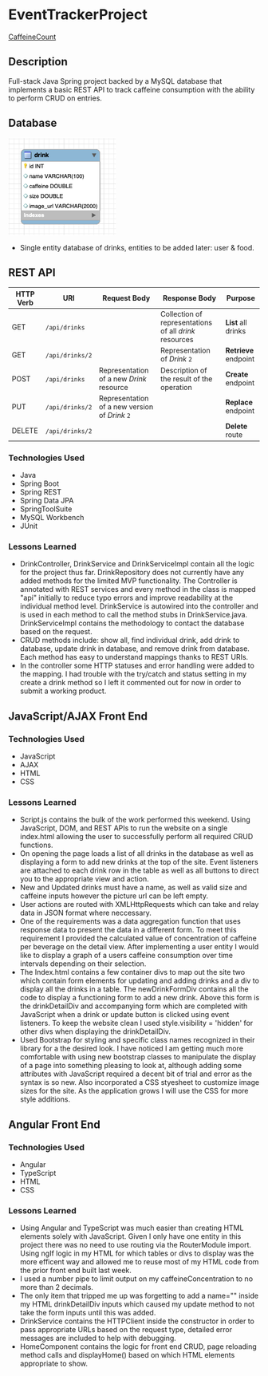 # EventTrackerProject
[CaffeineCount](http://18.116.157.70:8080/CaffeineCount)

## Description
Full-stack Java Spring project backed by a MySQL database that implements a basic REST API to track caffeine consumption with the ability to perform CRUD on entries.

## Database
![ER diagram](ERDiagram.png?raw=true)
- Single entity database of drinks, entities to be added later: user & food.

## REST API
| HTTP Verb | URI                  | Request Body | Response Body | Purpose |
|-----------|----------------------|--------------|---------------|---------|
| GET       | `/api/drinks`      |              | Collection of representations of all _drink_ resources | **List** all drinks
| GET       | `/api/drinks/2`   |              | Representation of _Drink_ `2` | **Retrieve** endpoint |
| POST      | `/api/drinks`      | Representation of a new _Drink_ resource | Description of the result of the operation | **Create** endpoint |
| PUT       | `/api/drinks/2`   | Representation of a new version of _Drink_ `2` | | **Replace** endpoint |
| DELETE    | `/api/drinks/2`   |              | | **Delete** route |

### Technologies Used
- Java
- Spring Boot
- Spring REST
- Spring Data JPA
- SpringToolSuite
- MySQL Workbench
- JUnit

### Lessons Learned
- DrinkController, DrinkService and DrinkServiceImpl contain all the logic for the project thus far. DrinkRepository does not currently have any added methods for the limited MVP functionality. The Controller is annotated with REST services and every method in the class is mapped "api" initially to reduce typo errors and improve readability at the individual method level. DrinkService is autowired into the controller and is used in each method to call the method stubs in DrinkService.java. DrinkServiceImpl contains the methodology to contact the database based on the request.
- CRUD methods include: show all, find individual drink, add drink to database, update drink in database, and remove drink from database. Each method has easy to understand mappings thanks to REST URIs.
- In the controller some HTTP statuses and error handling were added to the mapping. I had trouble with the try/catch and status setting in my create a drink method so I left it commented out for now in order to submit a working product.

## JavaScript/AJAX Front End

### Technologies Used
- JavaScript
- AJAX
- HTML
- CSS

### Lessons Learned
- Script.js contains the bulk of the work performed this weekend. Using JavaScript, DOM, and REST APIs to run the website on a single index.html allowing the user to successfully perform all required CRUD functions.
- On opening the page loads a list of all drinks in the database as well as displaying a form to add new drinks at the top of the site. Event listeners are attached to each drink row in the table as well as all buttons to direct you to the appropriate view and action. 
- New and Updated drinks must have a name, as well as valid size and caffeine inputs however the picture url can be left empty. 
- User actions are routed with XMLHttpRequests which can take and relay data in JSON format where neccessary. 
- One of the requirements was a data aggregation function that uses response data to present the data in a different form. To meet this requirement I provided the calculated value of concentration of caffeine per beverage on the detail view. After implementing a user entity I would like to display a graph of a users caffeine consumption over time intervals depending on their selection. 
- The Index.html contains a few container divs to map out the site two which contain form elements for updating and adding drinks and a div to display all the drinks in a table. The newDrinkFormDiv contains all the code to display a functioning form to add a new drink. Above this form is the drinkDetailDiv and accompanying form which are completed with JavaScript when a drink or update button is clicked using event listeners. To keep the website clean I used style.visibility = 'hidden' for other divs when displaying the drinkDetailDiv.
- Used Bootstrap for styling and specific class names recognized in their library for a the desired look. I have noticed I am getting much more comfortable with using new bootstrap classes to manipulate the display of a page into something pleasing to look at, although adding some attributes with JavaScript required a decent bit of trial and error as the syntax is so new. Also incorporated a CSS styesheet to customize image sizes for the site. As the application grows I will use the CSS for more style additions.

## Angular Front End

### Technologies Used
- Angular
- TypeScript
- HTML
- CSS

### Lessons Learned
- Using Angular and TypeScript was much easier than creating HTML elements solely with JavaScript. Given I only have one entity in this project there was no need to use routing via the RouterModule import. Using ngIf logic in my HTML for which tables or divs to display was the more efficent way and allowed me to reuse most of my HTML code from the prior front end built last week.
- I used a number pipe to limit output on my caffeineConcentration to no more than 2 decimals.
- The only item that tripped me up was forgetting to add a name="" inside my HTML drinkDetailDiv inputs which caused my update method to not take the form inputs until this was added.
- DrinkService contains the HTTPClient inside the constructor in order to pass appropriate URLs based on the request type, detailed error messages are included to help with debugging.
- HomeComponent contains the logic for front end CRUD, page reloading method calls and displayHome() based on which HTML elements appropriate to show.





